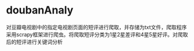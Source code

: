 # doubanAnaly
对豆瓣电视剧中的指定电视剧页面的短评进行爬取，并存储为txt文件，爬取程序采用scrapy框架进行爬虫。将爬取短评分类为1星2星差评和4星5星好评。对爬取后的短评进行关键词分析
